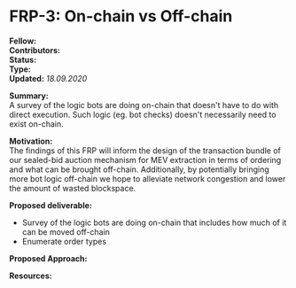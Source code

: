 # FRP-3: On-chain vs Off-chain

**Fellow:** 
</br> **Contributors:** 
</br> **Status:** 
</br> **Type:** 
</br> **Updated:** *18.09.2020*

**Summary:** 
</br> A survey of the logic bots are doing on-chain that doesn't have to do with direct execution. Such logic (eg. bot checks) doesn't necessarily need to exist on-chain.

**Motivation:**
</br> The findings of this FRP will inform the design of the transaction bundle of our sealed-bid auction mechanism for MEV extraction in terms of ordering and what can be brought off-chain. 
Additionally, by potentially bringing more bot logic off-chain we hope to alleviate network congestion and lower the amount of wasted blockspace.

**Proposed deliverable:**
</br> 
* Survey of the logic bots are doing on-chain that includes how much of it can be moved off-chain
* Enumerate order types

**Proposed Approach:**
</br> 

**Resources:**

